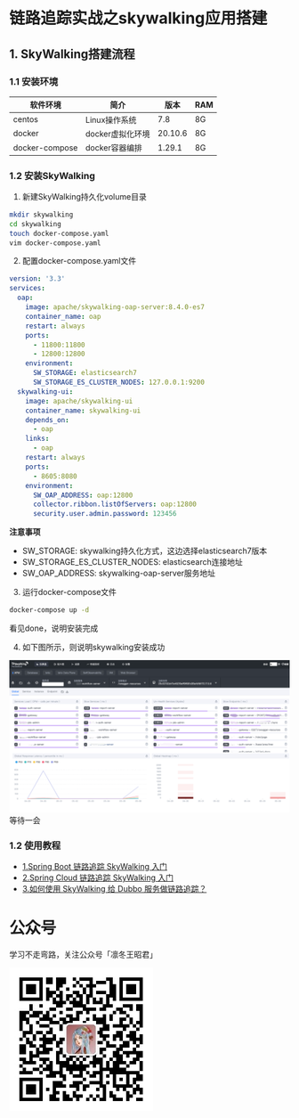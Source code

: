 # 链路追踪实战之skywalking应用搭建

## 1. SkyWalking搭建流程

### 1.1 安装环境

|软件环境|简介|版本|RAM
|-------|-------|-------|-------|
|centos|Linux操作系统|7.8|8G|
|docker|docker虚拟化环境|20.10.6|8G|
|docker-compose|docker容器编排|1.29.1|8G|

### 1.2 安装SkyWalking

1. 新建SkyWalking持久化volume目录

```bash
mkdir skywalking
cd skywalking
touch docker-compose.yaml
vim docker-compose.yaml
```

2. 配置docker-compose.yaml文件

```yaml
version: '3.3'
services:
  oap:
    image: apache/skywalking-oap-server:8.4.0-es7
    container_name: oap
    restart: always
    ports:
      - 11800:11800
      - 12800:12800
    environment:
      SW_STORAGE: elasticsearch7
      SW_STORAGE_ES_CLUSTER_NODES: 127.0.0.1:9200
  skywalking-ui:
    image: apache/skywalking-ui
    container_name: skywalking-ui
    depends_on:
      - oap
    links:
      - oap
    restart: always
    ports:
      - 8605:8080
    environment:
      SW_OAP_ADDRESS: oap:12800
      collector.ribbon.listOfServers: oap:12800
      security.user.admin.password: 123456
```

**注意事项**

- SW_STORAGE: skywalking持久化方式，这边选择elasticsearch7版本
- SW_STORAGE_ES_CLUSTER_NODES: elasticsearch连接地址
- SW_OAP_ADDRESS: skywalking-oap-server服务地址

3. 运行docker-compose文件

```bash
docker-compose up -d
```

看见done，说明安装完成

4. 如下图所示，则说明skywalking安装成功

![skywalking-ui.png](../../images/skywalking-ui.png)
等待一会

### 1.2 使用教程

- [1.Spring Boot 链路追踪 SkyWalking 入门](http://www.iocoder.cn/Spring-Boot/SkyWalking)
- [2.Spring Cloud 链路追踪 SkyWalking 入门](http://www.iocoder.cn/Spring-Cloud/SkyWalking)
- [3.如何使用 SkyWalking 给 Dubbo 服务做链路追踪？](https://www.iocoder.cn/SkyWalking/How-do-I-use-Skywalking-to-do-tracking-for-the-Dubbo-service/)

# 公众号

学习不走弯路，关注公众号「凛冬王昭君」

![wechat-sparkzxl.jpg](../../images/wechat-sparkzxl.jpg)
